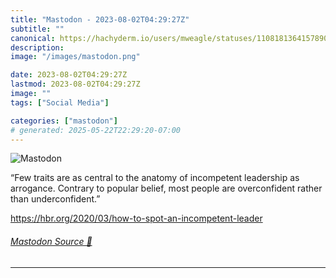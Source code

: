 ```yaml
---
title: "Mastodon - 2023-08-02T04:29:27Z"
subtitle: ""
canonical: https://hachyderm.io/users/mweagle/statuses/110818136415789062
description:
image: "/images/mastodon.png"

date: 2023-08-02T04:29:27Z
lastmod: 2023-08-02T04:29:27Z
image: ""
tags: ["Social Media"]

categories: ["mastodon"]
# generated: 2025-05-22T22:29:20-07:00
---
```

![Mastodon](/images/mastodon.png)

<p>“Few traits are as central to the anatomy of incompetent leadership as arrogance. Contrary to popular belief, most people are overconfident rather than underconfident.”</p><p><a href="https://hbr.org/2020/03/how-to-spot-an-incompetent-leader" target="_blank" rel="nofollow noopener noreferrer" translate="no"><span class="invisible">https://</span><span class="ellipsis">hbr.org/2020/03/how-to-spot-an</span><span class="invisible">-incompetent-leader</span></a></p>


###### [Mastodon Source 🐘](https://hachyderm.io/@mweagle/110818136415789062)

___
